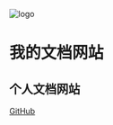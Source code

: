 ![logo](_media/icon.svg)

# 我的文档网站

## 个人文档网站
[GitHub](https://github.com/wlor0623/wlor0623.github.io)
